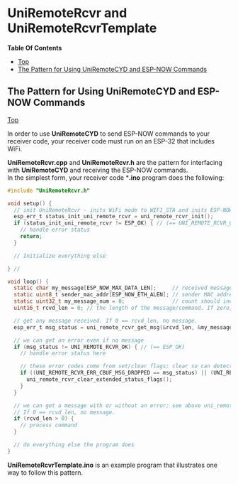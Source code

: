 # UniRemoteRcvr and UniRemoteRcvrTemplate

**Table Of Contents**
* [Top](#uniremotercvr-and-uniremotercvrtemplate "Top")
* [The Pattern for Using UniRemoteCYD and ESP-NOW Commands](#the-pattern-for-using-uniremotecyd-and-esp\-now-commands "The Pattern for Using UniRemoteCYD and ESP-NOW Commands")

## The Pattern for Using UniRemoteCYD and ESP-NOW Commands
[Top](#uniremotercvr-and-uniremotercvrtemplate "Top")<br>

In order to use **UniRemoteCYD** to send ESP-NOW commands to your receiver code, your receiver code must run on an ESP-32 that includes WiFi.

**UniRemoteRcvr.cpp** and **UniRemoteRcvr.h** are the pattern for interfacing with **UniRemoteCYD** and receiving the ESP-NOW commands.<br>
In the simplest form, your receiver code ***.ino**  program does the following:

```c
#include "UniRemoteRcvr.h"

void setup() {
  // init UniRemoteRcvr - inits WiFi mode to WIFI_STA and inits ESP-NOW
  esp_err_t status_init_uni_remote_rcvr = uni_remote_rcvr_init();
  if (status_init_uni_remote_rcvr != ESP_OK) { // (== UNI_REMOTE_RCVR_OK)
    // handle error status
    return;
  }

  // Initialize everything else

} //

void loop() {
  static char my_message[ESP_NOW_MAX_DATA_LEN];     // received message
  static uint8_t sender_mac_addr[ESP_NOW_ETH_ALEN]; // sender MAC address
  static uint32_t my_message_num = 0;               // count should increment by one each time unless UNI_REMOTE_RCVR_ERR_CBUF_MSG_DROPPED
  uint16_t rcvd_len = 0; // the length of the message/command. If zero, no message.

  // get any message received. If 0 == rcvd_len, no message.
  esp_err_t msg_status = uni_remote_rcvr_get_msg(&rcvd_len, &my_message[0], &sender_mac_addr[0], &my_message_num);

  // we can get an error even if no message
  if (msg_status != UNI_REMOTE_RCVR_OK) { // (== ESP_OK)
    // handle error status here

    // these error codes come from set/clear flags; clear so can detect next time
    if ((UNI_REMOTE_RCVR_ERR_CBUF_MSG_DROPPED == msg_status) || (UNI_REMOTE_RCVR_ERR_MSG_TOO_BIG == msg_status)) {
      uni_remote_rcvr_clear_extended_status_flags();
    }
  }

  // we can get a message with or without an error; see above uni_remote_rcvr_clear_extended_status_flags()
  // If 0 == rcvd_len, no message.
  if (rcvd_len > 0) {
    // process command
  }

  // do everything else the program does
}
```

**UniRemoteRcvrTemplate.ino** is an example program that illustrates one way to follow this pattern.
